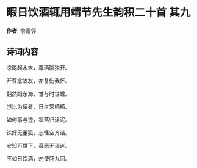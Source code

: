 # 暇日饮酒辄用靖节先生韵积二十首  其九

**作者**: 俞德邻

## 诗词内容

凉飚起木末，尊酒聊独开。

开尊念故友，亦复伤我怀。

翻然蹈东海，甘与时世乖。

岂比为佞者，日夕常栖栖。

如何事与迹，零落归涂泥。

诛奸无董狐，志怪空齐谐。

安知万世下，善恶无谬迷。

不如日饮酒，勿使肠九回。

